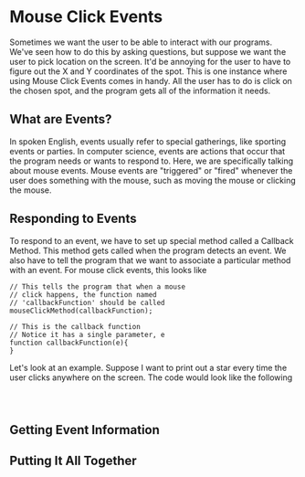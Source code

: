 # Mouse Click Events

Sometimes we want the user to be able to interact with our programs.  We've seen how to do this by asking questions, but suppose we want the user to pick  location on the screen.  It'd be annoying for the user to have to figure out the X and Y coordinates of the spot.  This is one instance where using Mouse Click Events comes in handy.  All the user has to do is click on the chosen spot, and the program gets all of the information it needs.


## What are Events?
In spoken English, events usually refer to special gatherings, like sporting events or parties.  In computer science, events are actions that occur that the program needs or wants to respond to.  Here, we are specifically talking about mouse events.  Mouse events are "triggered" or "fired" whenever the user does something with the mouse, such as moving the mouse or clicking the mouse.

## Responding to Events
To respond to an event, we have to set up special method called a Callback Method.  This method gets called when the program detects an event.  We also have to tell the program that we want to associate a particular method with an event. For mouse click events, this looks like

```
// This tells the program that when a mouse
// click happens, the function named
// 'callbackFunction' should be called
mouseClickMethod(callbackFunction);

// This is the callback function
// Notice it has a single parameter, e
function callbackFunction(e){
}
```


Let's look at an example.  Suppose I want to print out a star every time the user clicks anywhere on the screen.  The code would look like the following

```
    


```


## Getting Event Information


## Putting It All Together